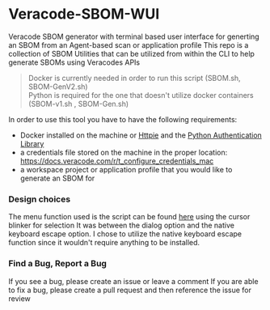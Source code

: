 # Veracode-SBOM-WUI
Veracode SBOM generator with terminal based user interface for generting an SBOM from an Agent-based scan or application profile
This repo is a collection of SBOM Utilities that can be utilized from within the CLI to help generate SBOMs using Veracodes APIs

> Docker is currently needed in order to run this script (SBOM.sh, SBOM-GenV2.sh)    
> Python is required for the one that doesn't utilize docker containers     (SBOM-v1.sh , SBOM-Gen.sh)

In order to use this tool you have to have the following requirements:
- Docker installed on the machine or [Httpie](https://docs.veracode.com/r/c_httpie_tool) and the [Python Authentication Library](https://docs.veracode.com/r/t_install_api_authen) 
- a credentials file stored on the machine in the proper location: https://docs.veracode.com/r/t_configure_credentials_mac
- a workspace project or application profile that you would like to generate an SBOM for


### Design choices ###

The menu function used is the script can be found [here](https://unix.stackexchange.com/questions/146570/arrow-key-enter-menu) using the cursor blinker for selection
It was between the dialog option and the native keyboard escape option. I chose to utilize the native keyboard escape function since it wouldn't require anything to be installed.


### Find a Bug, Report a Bug ###

If you see a bug, please create an issue or leave a comment
If you are able to fix a bug, please create a pull request and then reference the issue for review
